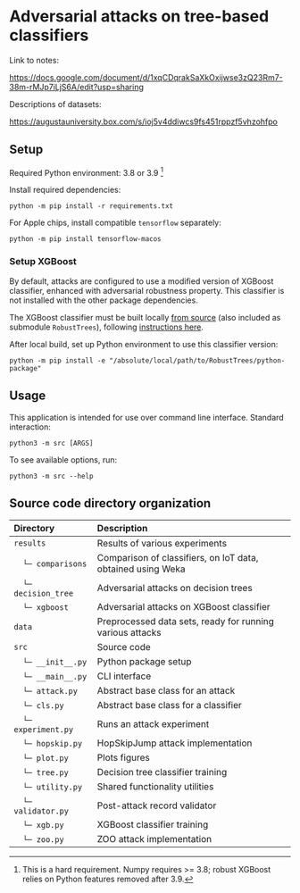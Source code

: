 # Adversarial attacks on tree-based classifiers

Link to notes:

<https://docs.google.com/document/d/1xqCDqrakSaXkOxijwse3zQ23Rm7-38m-rMJp7iLjS6A/edit?usp=sharing>

Descriptions of datasets:

<https://augustauniversity.box.com/s/ioj5v4ddiwcs9fs451rppzf5vhzohfpo>

## Setup

Required Python environment: 3.8 or 3.9 [^1]

[^1]: This is a hard requirement. Numpy requires >= 3.8; robust XGBoost relies on Python features removed after 3.9.

Install required dependencies:

```
python -m pip install -r requirements.txt
```

For Apple chips, install compatible `tensorflow` separately:

```
python -m pip install tensorflow-macos
```

### Setup XGBoost

By default, attacks are configured to use a modified version of XGBoost classifier, enhanced with adversarial robustness
property. This classifier is not installed with the other package dependencies.

The XGBoost classifier must be built locally [from source](./RobustTrees) (also included as submodule `RobustTrees`),
following [instructions here](./RobustTrees/tree/master/python-package#from-source).
  

After local build, set up Python environment to use this classifier version:

```
python -m pip install -e "/absolute/local/path/to/RobustTrees/python-package"
```

## Usage

This application is intended for use over command line interface. Standard interaction:

```
python3 -m src [ARGS]
```

To see available options, run:

```
python3 -m src --help
```

## Source code directory organization

| Directory           | Description                                                 |
|:--------------------|:------------------------------------------------------------|
| `results`           | Results of various experiments                              |
| 　`└─ comparisons`   | Comparison of classifiers, on IoT data, obtained using Weka |
| 　`└─ decision_tree` | Adversarial attacks on decision trees                       |
| 　`└─ xgboost`       | Adversarial attacks on XGBoost classifier                   |
| `data`              | Preprocessed data sets, ready for running various attacks   |
| `src`               | Source code                                                 |
| 　`└─ __init__.py`   | Python package setup                                        |
| 　`└─ __main__.py`   | CLI interface                                               |
| 　`└─ attack.py`     | Abstract base class for an attack                           |
| 　`└─ cls.py`        | Abstract base class for a classifier                        |
| 　`└─ experiment.py` | Runs an attack experiment                                   |
| 　`└─ hopskip.py`    | HopSkipJump attack implementation                           |
| 　`└─ plot.py`       | Plots figures                                               |
| 　`└─ tree.py`       | Decision tree classifier training                           |
| 　`└─ utility.py`    | Shared functionality utilities                              |
| 　`└─ validator.py`  | Post-attack record validator                                |
| 　`└─ xgb.py`        | XGBoost classifier training                                 |
| 　`└─ zoo.py`        | ZOO attack implementation                                   |
